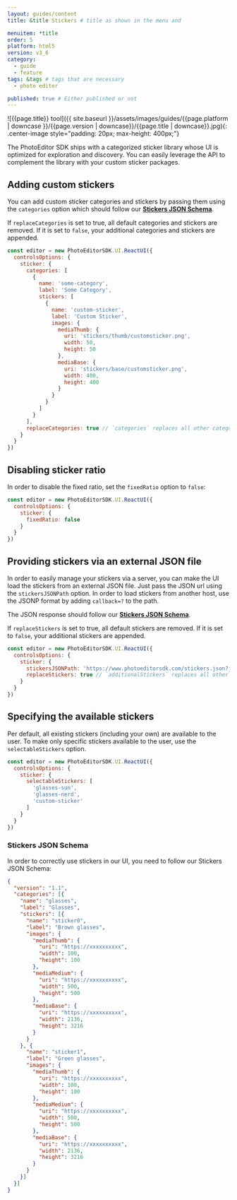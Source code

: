 ```yaml
---
layout: guides/content
title: &title Stickers # title as shown in the menu and

menuitem: *title
order: 5
platform: html5
version: v3_6
category:
  - guide
  - feature
tags: &tags # tags that are necessary
  - photo editor

published: true # Either published or not
---
```

![{{page.title}} tool]({{ site.baseurl }}/assets/images/guides/{{page.platform | downcase }}/{{page.version | downcase}}/{{page.title | downcase}}.jpg){: .center-image style="padding: 20px; max-height: 400px;"}


The PhotoEditor SDK ships with a categorized sticker library whose UI is optimized for exploration and discovery. You can easily leverage the API to complement the library with your custom sticker packages.

## Adding custom stickers

You can add custom sticker categories and stickers by passing them using the `categories` option
which should follow our [__Stickers JSON Schema__](#stickers-json-schema).

If `replaceCategories` is set to true, all default categories and stickers are removed. If it is
set to `false`, your additional categories and stickers are appended.

```js
const editor = new PhotoEditorSDK.UI.ReactUI({
  controlsOptions: {
    sticker: {
      categories: [
        {
          name: 'some-category',
          label: 'Some Category',
          stickers: [
            {
              name: 'custom-sticker',
              label: 'Custom Sticker',
              images: {
                mediaThumb: {
                  uri: 'stickers/thumb/customsticker.png',
                  width: 50,
                  height: 50
                },
                mediaBase: {
                  uri: 'stickers/base/customsticker.png',
                  width: 400,
                  height: 400
                }
              }
            }
          ]
        }
      ],
      replaceCategories: true // `categories` replaces all other categories / stickers
    }
  }
})
```

## Disabling sticker ratio

In order to disable the fixed ratio, set the `fixedRatio` option to `false`:

```js
const editor = new PhotoEditorSDK.UI.ReactUI({
  controlsOptions: {
    sticker: {
      fixedRatio: false
    }
  }
})
```

## Providing stickers via an external JSON file

In order to easily manage your stickers via a server, you can make the UI load the stickers from an
external JSON file. Just pass the JSON url using the `stickersJSONPath` option. In order to load
stickers from another host, use the JSONP format by adding `callback=?` to the path.

The JSON response should follow our [__Stickers JSON Schema__](#stickers-json-schema).

If `replaceStickers` is set to true, all default stickers are
removed. If it is set to `false`, your additional stickers are appended.

```js
const editor = new PhotoEditorSDK.UI.ReactUI({
  controlsOptions: {
    sticker: {
      stickersJSONPath: 'https://www.photoeditorsdk.com/stickers.json?jsoncallback=?', // Treated as JSONP request
      replaceStickers: true // `additionalStickers` replaces all other stickers
    }
  }
})
```

## Specifying the available stickers

Per default, all existing stickers (including your own) are available to the user. To make only
specific stickers available to the user, use the `selectableStickers` option.

```js
const editor = new PhotoEditorSDK.UI.ReactUI({
  controlsOptions: {
    sticker: {
      selectableStickers: [
        'glasses-sun',
        'glasses-nerd',
        'custom-sticker'
      ]
    }
  }
})
```

### Stickers JSON Schema

In order to correctly use stickers in our UI, you need to follow our Stickers JSON Schema:

```json
{
  "version": "1.1",
  "categories": [{
    "name": "glasses",
    "label": "Glasses",
    "stickers": [{
      "name": "sticker0",
      "label": "Brown glasses",
      "images": {
        "mediaThumb": {
          "uri": "https://xxxxxxxxxx",
          "width": 100,
          "height": 100
        },
        "mediaMedium": {
          "uri": "https://xxxxxxxxxx",
          "width": 500,
          "height": 500
        },
        "mediaBase": {
          "uri": "https://xxxxxxxxxx",
          "width": 2136,
          "height": 3216
        }
      }
    }, {
      "name": "sticker1",
      "label": "Green glasses",
      "images": {
        "mediaThumb": {
          "uri": "https://xxxxxxxxxx",
          "width": 100,
          "height": 100
        },
        "mediaMedium": {
          "uri": "https://xxxxxxxxxx",
          "width": 500,
          "height": 500
        },
        "mediaBase": {
          "uri": "https://xxxxxxxxxx",
          "width": 2136,
          "height": 3216
        }
      }
    }]
  }]
}
```
